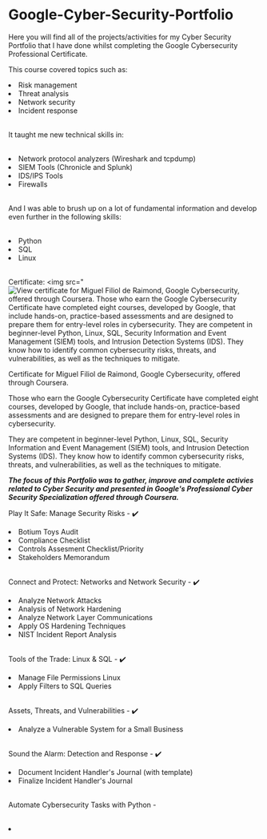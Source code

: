 # Google-Cyber-Security-Portfolio

Here you will find all of the projects/activities for my Cyber Security Portfolio that I have done whilst completing the Google Cybersecurity Professional Certificate.

This course covered topics such as:

<li>Risk management</li>
<li>Threat analysis</li>
<li>Network security</li>
<li>Incident response</li>

<br>

It taught me new technical skills in:

<br>

<li>Network protocol analyzers (Wireshark and tcpdump)</li>
<li>SIEM Tools (Chronicle and Splunk)</li>
<li>IDS/IPS Tools</li>
<li>Firewalls</li>

<br>

And I was able to brush up on a lot of fundamental information and develop even further in the following skills:

<br>

<li>Python</li>
<li>SQL</li>
<li>Linux</li>

<br>

Certificate:
<img src="<img src="https://s3.amazonaws.com/coursera_assets/meta_images/generated/CERTIFICATE_LANDING_PAGE/CERTIFICATE_LANDING_PAGE~ENRASN5P4CZQ/CERTIFICATE_LANDING_PAGE~ENRASN5P4CZQ.jpeg" alt="View certificate for Miguel Filiol de Raimond, Google Cybersecurity, offered through Coursera. Those who earn the Google Cybersecurity Certificate have completed eight courses, developed by Google, that include hands-on, practice-based assessments and are designed to prepare them for entry-level roles in cybersecurity. They are competent in beginner-level Python, Linux, SQL, Security Information and Event Management (SIEM) tools, and Intrusion Detection Systems (IDS). They know how to identify common cybersecurity risks, threats, and vulnerabilities, as well as the techniques to mitigate."/>

Certificate for Miguel Filiol de Raimond, Google Cybersecurity, offered through Coursera. 

Those who earn the Google Cybersecurity Certificate have completed eight courses, developed by Google, that include hands-on, practice-based assessments and are designed to prepare them for entry-level roles in cybersecurity. 

They are competent in beginner-level Python, Linux, SQL, Security Information and Event Management (SIEM) tools, and Intrusion Detection Systems (IDS). They know how to identify common cybersecurity risks, threats, and vulnerabilities, as well as the techniques to mitigate.


***The focus of this Portfolio was to gather, improve and complete activies related to Cyber Security and presented in Google's Professional Cyber Security Specialization offered through Coursera.*** <br>

Play It Safe: Manage Security Risks - ✔️
  <li>Botium Toys Audit</li>
  <li>Compliance Checklist</li>
  <li>Controls Assesment Checklist/Priority</li>
  <li>Stakeholders Memorandum</li>
  
<br>

Connect and Protect: Networks and Network Security - ✔️
  <li>Analyze Network Attacks</li>
  <li>Analysis of Network Hardening</li>
  <li>Analyze Network Layer Communications</li>
  <li>Apply OS Hardening Techniques</li>
  <li>NIST Incident Report Analysis</li>
  
<br>

Tools of the Trade: Linux & SQL - ✔️
  <li>Manage File Permissions Linux</li>
  <li>Apply Filters to SQL Queries</li>
  
<br>

Assets, Threats, and Vulnerabilities - ✔️
  <li>Analyze a Vulnerable System for a Small Business</li>

<br>

Sound the Alarm: Detection and Response - ✔️
<li>Document Incident Handler's Journal (with template)</li>
<li>Finalize Incident Handler's Journal</li>

<br>

Automate Cybersecurity Tasks with Python - 

<br>

<li></li>